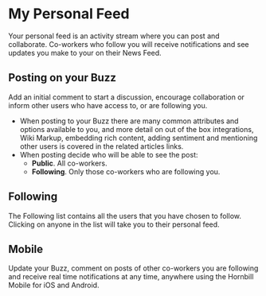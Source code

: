 # My Personal Feed
Your personal feed is an activity stream where you can post and collaborate. Co-workers who follow you will receive notifications and see updates you make to your on their News Feed.

## Posting on your Buzz
Add an initial comment to start a discussion, encourage collaboration or inform other users who have access to, or are following you.
* When posting to your Buzz there are many common attributes and options available to you, and more detail on out of the box integrations, Wiki Markup, embedding rich content, adding sentiment and mentioning other users is covered in the related articles links.
* When posting decide who will be able to see the post:
    * **Public**. All co-workers.
    * **Following**. Only those co-workers who are following you.

## Following
The Following list contains all the users that you have chosen to follow. Clicking on anyone in the list will take you to their personal feed.

## Mobile
Update your Buzz, comment on posts of other co-workers you are following and receive real time notifications at any time, anywhere using the Hornbill Mobile for iOS and Android.